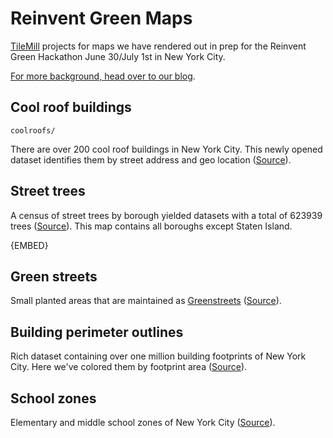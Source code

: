 Reinvent Green Maps
===================

[TileMill](http://mapbox.com/tilemill/) projects for maps we have rendered out in prep for the Reinvent Green Hackathon June 30/July 1st in New York City.

[For more background, head over to our blog](http://mapbox.com/blog/reinvent-green).

## Cool roof buildings

`coolroofs/`

There are over 200 cool roof buildings in New York City. This newly opened dataset identifies them by street address and geo location ([Source](https://nycopendata.socrata.com/Environmental-Sustainability/NYC-Cool-Roofs-Buildings/uuxn-wzxe)).

## Street trees

A census of street trees by borough yielded datasets with a total of 623939 trees ([Source](https://nycopendata.socrata.com/browse?q=street%20tree%20census&sortBy=relevance)). This map contains all boroughs except Staten Island.

{EMBED}

## Green streets

Small planted areas that are maintained as [Greenstreets](http://www.nycgovparks.org/trees) ([Source](https://nycopendata.socrata.com/Environmental-Sustainability/Greenstreets/p23h-ci72)).


## Building perimeter outlines

Rich dataset containing over one million building footprints of New York City. Here we've colored them by footprint area ([Source](https://nycopendata.socrata.com/Facilities-and-Structures/Building-Perimeter-Outlines/r7fd-yd5e)).

## School zones

Elementary and middle school zones of New York City ([Source](https://nycopendata.socrata.com/Education/School-Zones-2011-2012/dqkt-8x6u)).
